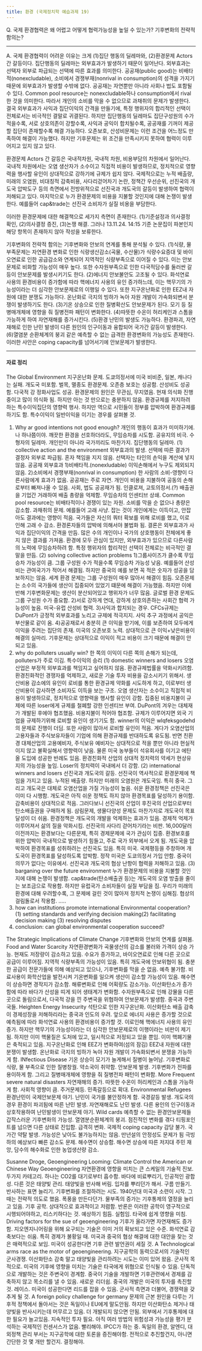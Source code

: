 ```yaml
---
title: 환경 (국제정치학 예습과제 19)
---
```


Q. 국제 환경협력은 왜 어렵고 어떻게 협력가능성을 높일 수 있는가? 기후변화의 전략적 함의는?

---

A. 국제 환경협력이 어려운 이유는 크게 (1)집단 행동의 딜레마와, (2)환경문제 Actors 간 갈등이다. 집단행동의 딜레마는 외부효과가 발생하기 때문이 일어난다. 외부효과는 선택자 외부로 파급되는 선택에 따른 효과를 의미한다. 공공재(public good)는 비배타적(nonexcludable), 소비에서 경쟁부재(nonrival in consumption)의 성격을 가지기 때문에 외부효과가 발생할 수밖에 없다. 공공재는 자연뿐만 아니라 사회나 법도 포함될 수 있다. Common pool resource는 nonexcludable하나 consumption에서 rival한 것을 의미한다. 따라서 개인의 소비를 막을 수 없으므로 과채취의 문제가 발생한다. 결국 외부효과가 사익과 집단이익의 간격을 만들기에, 특정 행위자의 합리적인 선택이 전체로서는 비극적인 결말로 귀결된다. 하지만 집단행동의 딜레마도 집단구성원의 수가 적을수록, 서로 상호의존이 강할수록, 사익과 공익이 합치될수록, 공공재를 기꺼이 제공할 집단이 존재할수록 해결 가능하다. 오존보호, 산성비문제는 이런 조건을 어느정도 만족하여 해결이 가능했다. 하지만 기후문제는 위 조건을 만족시키지 못하여 협력이 이루어지고 있지 않고 있다.

환경문제 Actors 간 갈등은 국내적차원, 국내적 차원, 비용부담의 차원에서 일어난다. 국내적 차원에서는 오염 생산자가 소수이고 직접적 비용이 발생하므로, 정치적으로 영향력을 행사할 유인이 상대적으로 강하기에 규제가 쉽지 않다. 국제적으로는 누적 배출량, 미래의 오염원, 비대칭적 감축비용, 사다리걷어차기 논란, 정책간 우선순위, 선진국의 개도국 압박도구 등의 측면에서 전방위적으로 선진국과 개도국의 갈등이 발생하여 협력이 저해되고 있다. 마지막으로 누가 환경문제의 비용을 지불할 것인지에 대해 논쟁이 발생한다. 예를들어 cap&trade는 선진국 소비자가 실질 비용을 부담한다.

이러한 환경문제에 대한 해결책으로 세가지 측면이 존재한다. (1)기준설정과 의사결정 확인, (2)의사결정 증진, (3)논쟁 해결. 그러나 13.11.24. 14:15 기준 논문집이 파본인지 해당 항목이 존재하지 않아 작성을 보류한다.

기후변화의 전략적 함의는 기후변화와 안보의 연계를 통해 분석될 수 있다. (1)식량, 물부족문제는 자연환경 변화로 인한 식량생산감소(곡물, 수산물)가 식량수요증대 및 바이오연료로 인한 공급감소와 연계되어 지역적인 식량부족으로 이어질 수 있다. 이는 안보문제로 비화할 가능성이 매우 높다. 또한 수자원부족으로 인한 다국적담수를 둘러싼 갈등이 안보문제를 발생시키기도 한다. (2)에너지 안보불안도 고조될 수 있다. 화석연료 사용의 환경비용이 증가함에 따라 핵에너지 사용의 유인 증가하느데, 이는 핵무기의 가능성이라는 더 심각한 안보문제로의 이행일 수 있다. 또한 지구온난화로 인한 EEZ내 자원에 대한 분쟁도 가능하다. 온난화로 극지의 빙하가 녹아 자원 개발이 가속화되변서 분쟁이 발생하기도 한다. (3)기온 상승으로 인한 질병확산도 안보문제가 된다. 모기 등 질병매개체에 영향을 줘 질병전파 패턴이 변화한다. (4)따뜻한 수온이 허리케인과 스톰을 가능하게 하여 자연재해를 증가시킨다. (5)환경 난민의 발생도 가능하다. 환경파괴, 자연재해로 인한 난민 발생이 다른 원인의 인구이동과 융합되어 국가간 갈등이 발생한다. (6)열염분 순환체계의 붕괴 같은 예측할 수 없는 급격한 환경변화의 가능성도 존재한다. 이러한 사안은 coping capacity를 넘어서기에 안보문제가 발생한다.

---

#### 자료 정리

The Global Environment
지구온난화 문제. 도쿄의정서에 미국 비비준, 일본, 캐나다는 실패. 개도국 미포함. 벌목, 멸종도 환경문제. 오존층 보호는 성공함. 산성비도 성공함. 다국적 강 정화사업도 성공. 환경문제의 원인은 무관심, 무지였음. 현재 의식화 진행중이고 많이 의식화 됨. 하지만 아는 것 만으로는 충분하지 않음. 환경규제를 저지하려 하는 특수이익집단의 영향력 행사. 하지만 역으로 시민들이 정부를 압박하여 환경규제를 하기도 함. 특수이익이 일반이익을 이기는 경우를 살펴볼 것.
1. Why ar good intentions not good enough?
개인의 행동이 효과가 미미하기에. 나 하나쯤이야. 깨끗한 환경을 선호하더라도, 무임승차를 시도함. 공유지의 비극. 수형자의 딜레마. 개인만이 아니라 국가끼리도 마찬가지. 집단행동의 딜레마.
(1) collective action and the environment
외부효과의 발생. 선택에 따른 결과가 결정자 외부로 파급됨. 혼자 책임을 지지 않음. 선택자는 타인의 손익을 계산에 넣지 않음.
공공재 외부효과 1)비배타적.(nonexludable) 이익손해에서 누구도 제외되지 않음. 2)소비에서 경쟁부재(nonrival in consumption) 한 사람의 소비-영향이 다른사람에게 효과가 없음. 공공재는 주로 자연. 개인이 비용을 지불하여 공동의 손해로부터 빠져나올 수 있음. 사회, 법도 공공재가 됨. 인클로져, 교토의정서.(?) 배출권을 기업간 거래하여 배출 총량을 억제함. 무임승차의 인센티브 상쇄. Common pool resource는 비배타적이나 경쟁이 있는 자원. 소비를 막을 순 없으나 총량은 감소함. 과채취의 문제. 예를들어 고래 사냥. 잡는 것이 개인에게는 이득이고, 안잡아도 결과에는 영향이 적음. 국가들은 자신의 쿼터 확보를 위해 로비를 했고, 이로 인해 고래 수 감소. 환경론자들의 압박에 의해서야 불법화 됨.
결론은 외부효과가 사익과 집단이익의 간격을 만듬. 많은 수의 개인이나 국가의 상호행동이 전체에게 좋지 않은 결과를 가져옴. 환경에 모두 관심이 있지만, 외부효과가 있으므로 다른사람의 노력에 무임승차하려 함. 특정 행위자의 합리적인 선택이 전체로는 비극적인 결말을 만듬.
(2) solving collective action problems
1)그룹사이즈가 클수록 무임승차 가능성이 큼. 그룹 구성원 수가 적을수록 무임승차 가능성 낮음. 예를들어 산성비는 관여국가가 적어서 해결됨. 하지만 중국의 예를 보면 꼭 적은 숫자가 성공을 담보하지는 않음. 세계 환경 문제는 그룹 구성원이 매우 많아서 해결이 힘듬. 오존몬제는 소수의 국가들에 생산이 집중되어 있었기 떄문에 해결이 가능했음. 하지만 이에 반해 기후변화문제는 생산이 분산되어있고 행위자가 너무 많음. 글로벌 환경 문제도 그룹 구성원 수가 중요함.
2)서로 강하게 연대, 강하게 상호의존하는 사회간 협력 가능성이 높음. 미국-유럽 산성비 협력.
3)사익과 합치되는 경우. CFCs규제는 DuPont가 긍정적 외부효과를 노리고 규제에 적극지지. 사익 추구 과정에서 공익은 부산물로 같이 옴.
4)공공재로서 충분히 큰 이익을 받기에, 이를 보존하여 모두에게 이익을 주려는 집단의 존재. 미국의 오존보호 노력. 상대적으로 큰 이익+낮은비용이 해결의 실마리. 기후문제는 상대적으로 이익이 적고 비용이 크기 때문에 해결이 안되고 있음.
2. why do polluters usually win?
한 쪽의 이익이 다른 쪽의 손해가 되는데, polluters가 주로 이김. 특수이익의 승리
(1) domestic winners and losers
오염산업은 부정적 외부효과를 책임지고 싶어하지 않음. 환경규제법률을 약화시키려함. 환경친화적인 경쟁자를 억제하고, 새로운 기술 투자 비용을 감소시키기 위해서. 생산비용 감소에의 유인이 로비를 통한 환경규제 약화를 시도하게 하고, 이로부터 생산비용이 감사하면 소비자도 이득을 보는 구조.
오염 생산자는 소수이고 직접적 비용이 발생하므로, 정치적으로 영향력을 행사할 유인이 강함. 집중된 비용지불이 규제에 따른 loser에게 규제를 철폐할 강한 인센티브 부여. DuPont의 겨우는 대체재가 개발된 후에야 협조했음. 비용지불이 적어야 협조함. 규제가 이루어지면 외국 기업을 규제하기위해 로비할 유인이 생기기도 함. winner의 이익은 wlqfeksgodehd의 문제로 진행이 더딤. 또한 사람이 많아서 로비할 유인이 적음. 게다가 오염산업의 고용자들과 주식보유자들이 기업에 의해 환경규제를 반대하도록 유도됨. 반면 친환경 대체산업의 고용예비자, 주식보유 예비자는 상대적으로 적을 뿐만 아니라 현실적이지 않고 불확실해서 영향력이 낮음. 물론 미국 농부들이 석유회사를 이기고 에탄올 도입에 성공한 반례도 있음. 환경친화적 산업의 상대적 정치력의 약세가 현상유지의 가능성을 높임. Loser의 정치력이 국내에서 더 강함.
(2) international winners and losers
선진국과 개도국의 갈등. 선진국이 역사적으로 환경문제에 책임을 가지고 있음. 누적된 배출량. 하지만 미래의 오염원은 개도국임. 특히 중국. 그리고 개도국은 대체로 오염산업을 가질 가능성이 높음.
쉬운 환경정책은 선진국은 이미 다 시행함. 개도국은 아직 쉬운 정책도 하지 않아 환경목표를 달성하기 용이함. 감축비용이 상대적으로 적음. 그러다보니 선진국의 산업이 후진국의 산업으로부터 탄소배출권을 구매하게 됨. 삼림문제, 생물다양성 문제도 마찬가지로 개도국이 목표달성이 더 쉬움.
환경정책은 개도국의 개발을 억제하는 효과가 있음. 경제적 억제가 이루어져서 삶의 질을 악화시킴. 선진국의 사다리 걷어차기라는 비판.
16,000달러 이전까지는 환경보다는 다른문제, 특히 경제문제에 국가 관심이 집중. 환경보호를 위한 압박이 국내적으로 발생하기 힘들고, 주로 국가 외부에서 오게 됨.
개도국을 압박하여 환경목표를 성취하려는 선진국도 있음. 특히 미국. 국제평등을 주창하며 개도국이 환경목표를 달성하도록 압박함. 정작 미국은 도쿄의정서 가입 안함. 중국이 의무가 없다는 이유에서. 선진국과 개도국의 협상 난항이 협력을 저해하고 있음.
(3) barganing over the future environment
누가 환경문제의 비용을 지불할 것인지에 대해 논쟁이 발생함. cap&trade(탄소배출권 등)는 개도국의 오염 방출을 줄이는 보조금으로 작용함. 하지만 유럽국가 소비자들이 실질 부담을 짐.
우리가 미래의 환경에 대해 우려할수록, 그 문제에 걸린 것이 많아저 정치적 논쟁이 심해짐. 협상의 걸림돌로서 작용함. .....
3. how can institutions promote international Environmental cooperation?
(1) setting standards and verifying decision making(2) facilitating decision making
(3) resolving disputes
4. conclusion: can global environmental cooperation succeed?

The Strategic Implications of Climate Change
기후변화와 안보의 연계를 살펴봄.
Food and Water Scarcity
자연환경변화가 곡물생산의 감소를 불러와 가격이 상승 가능. 현재도 저장량이 감소하고 있음. 수요가 증가하고, 바이오연료로 인해 다른 곳으로 공급이 이루어짐. 지역적 식량부족의 가능성이 있음. 특히 개도국에 안보위협이 됨. 충분한 공급이 전문가들에 의해 예상되고 있으나, 기후변화를 막을 순 없음. 예측 불가함. 비료사용이 화학산업을 발전시켜 기온변화를 일으켜 생산이 감소할 가능성이 있음. 해수면이 상승하면 경작지가 감소함. 해류변화로 인해 어획량도 감소가능. 이산화탄소가 증가함에 따라 바다가 산성을 띠게 되어 생태계가 변화함.
수자원부족으로 인해 강물을 다른 곳으로 돌림으로서, 다국적 강을 낀 주변국을 위협하여 안보문제가 발생함. 중국과 주변국들.
Heighten Energy Insecurity
석탄으로 인한 지구온난화. 이산화탄소 배출 감축이 경제성장을 저해하리라는 중국과 인도의 우려. 앞으로 에너지 사용은 증가할 것으로 예측됨에 따라 화석연료 사용의 환경비용이 증가할 것. 이로인해 핵에너지 사용의 유인 증가. 하지만 핵무기의 가능성이라는 더 심각한 안보문제로의 이행이라는 비판이 제기됨. 하지만 이미 핵물질은 도처에 있고, 일시적으로 저정되고 있을 뿐임. 이미 핵폐기물은 축적되고 있음.
지구온난화로 인해 EEZ가 변화하여(섬의 잠김) EEZ내 자원에 대한 분쟁이 발생함.
온난화로 극지의 빙하가 녹아 자원 개발이 가속화되변서 분쟁을 가능하게 함.
INfectious Disease
기온 상승이 모기가 늘게해서 질병이 늘어남. 기후변화로 식량, 물 부족으로 인한 질병창궐. 약소국이 취약함. 안보문제 발생. 기후변화가 전파를 용이하게 함. 그리고 질병매개체에 영향을 줘 질병전파 패턴이 변화함.
More Frequent severe natural disasters
자연재해의 증가. 따뜻한 수온이 허리케인과 스톰을 가능하게 함. 사회적 영향이 큼. 주거문제등. 민족갈등으로 확대.
Environmental Refugees
환경난민이 국제안보문제 야기. 난민이 국가를 불안정하게 함. 국경갈등 발생. 개도국의 경우 환경이 파괴됨에 따른 난민 발생. 자연재해로도 난민 발생. 다른 용인의 인구이동과 상호작용하여 난민발생이 안보문제 야기.
Wild cards
예측할 수 없는 환경안보문제들
갑작스러운 기후변화의 가능성. 열염분순환체계의 붕괴. 점진적인 변화를 겪다 티핑포인트를 넘으면 다른 상태로 진입함. 급격히 변화. 국제적 coping capacity 감당 불가. 국가간 약탈 발생. 가능성은 낮아도 불가능하지는 않음.
만년설의 안정성도 문제가 됨
극빙하의 예상보다 빠른 감소도 문제. 해수면이 상승함. 해수면 상승에 따른 저지대 주민 재앙, 담수의 해수화로 인한 농업생산량 감소.

Susanne Droge, Geoengineering Looming: Climate Control the American or Chinese Way
 Geoengineering
 자연환경에 영향을 미치는 큰 스케일의 기술적 진보. 두가지 카테고리. 하나는 CO2를 대기로부터 흡수함. 바다에 비료뿌리기, 인공적인 광합성. 다른 것은 태양빛 관리. 태양빛을 반사해 버림. 입자를 뿌리던가 해서. 구름 만들기. 반사하는 표면 늘리기.
 기후변화를 조절하려는 시도. 1940년대 미국과 소련이 시작. 그때는 전략적 의도로 했음. 폭풍을 만든다던가. 물부족의 증가는 기후통제의 열정을 늘리고 있음. 기후 공학. 상대적으로 효과적이고 저렴함.
 반론은 이러한 공학이 영구적으로 시행되어야하고, 리스키하다는 것. 예상하기 힘듬. 실험임. 타국에 쉽게 영향을 미침.
 Driving factors for the sue of geoengineering
 기후가 올라가면 자연재해도 증가함. 지오엔지니어링을 위해 요구되는 기술은 이미 거의 확보되고 있은 수준. 화석연료 감축보다는 쉬움. 특히 경제가 불황일 때. 미국과 중국의 협상 해결에 대한 대안을 찾는 것은 매력적으로 보임. 미국이 성공한다면 기후 관련 발언권이 세질 것.
 A Technological arms race as the motor of geoengineering.
 지구공학의 동력으로서의 기술적인 군사경쟁. 이산화탄소 감축 말고 태양빛을 관리하려는 시도는 이미 있어 왔음. 군사적 목적으로. 미국의 기후에 영향을 미치는 기술은 타국에게 위협으로 인식될 수 있음. 단독적으로 개발하는 것은 주변국이 경계함. 중국이 기술을 개발하면 기후관련에서 경제를 감축하지 않고 목소리를 낼 수 있음. 새로운 리더쉽. 중국의 개발은 미국의 투자를 촉진할 것. 레이스. 미국이 성공한다면 리드를 잡을 수 있음. 군사적 측면과 더불어, 경쟁력을 갖추게 될 것.
 A foreign policy challenge for germany
 문제의 근본 원인을 다루는 기후적 정책에서 돌아서는 것은 독일이나 EU에게 말도안됨. 하지만 이산화탄소 제거나 태양빛을 반사시키는데 머무르고 있음. 더 개발되지 않으면 안됨. 외부에서 기후통제에 대한 필요가 늘고있음. 지속적인 투자 필요. 아직 여러 방법의 위험성과 가능성을 평가 분석하는 국제적인 컨센서스가 없음. 빨리해야. IPCC가 하는 중. 독일의 환경, 알엔디, 대외정책 관리 부서는 지구공학에 대한 토론을 증진해야함. 전적으로 추진할건지, 아니면 간단한 것 몇 개만 할건지. 결정해야.
